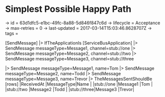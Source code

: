 # Simplest Possible Happy Path

-> id = 63d1dfc5-e1bc-49fc-8a88-5d846f847c6d
-> lifecycle = Acceptance
-> max-retries = 0
-> last-updated = 2017-03-14T15:03:46.8628707Z
-> tags = 

[SendMessage]
|> IfTheApplicationIs
    [ServiceBusApplication]
    |> SendMessage messageType=Message1, channel=stub://one
    |> SendMessage messageType=Message2, channel=stub://two
    |> SendMessage messageType=Message3, channel=stub://three

|> SendMessage messageType=Message1, name=Tom
|> SendMessage messageType=Message2, name=Todd
|> SendMessage messageType=Message3, name=Trevor
|> TheMessagesSentShouldBe
    [rows]
    |ReceivedAt  |MessageType|Name  |
    |stub://one  |Message1   |Tom   |
    |stub://two  |Message2   |Todd  |
    |stub://three|Message3   |Trevor|

~~~
